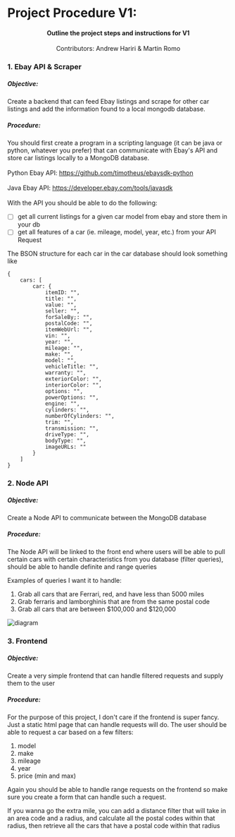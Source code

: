 # Project Procedure V1:
#### <p style="text-align:center;">Outline the project steps and instructions for V1</p>
<p style="text-align:center;">Contributors: Andrew Hariri & Martin Romo</p>

### 1. Ebay API & Scraper

##### Objective:
Create a backend that can feed Ebay listings and scrape for other car listings and add the information found to a local mongodb database.

##### Procedure:
You should first create a program in a scripting language (it can be java or python, whatever you prefer) that can communicate with Ebay's API and store car listings locally to a MongoDB database.
<br><br>
Python Ebay API: <https://github.com/timotheus/ebaysdk-python>
<br><br>
Java Ebay API:
<https://developer.ebay.com/tools/javasdk>
<br><br>
With the API you should be able to do the following:
-   [ ]  get all current listings for a given car model from ebay and store them in your db
-   [ ]  get all features of a car (ie. mileage, model, year, etc.) from your API Request

The BSON structure for each car in the car database should look something like

```
{
    cars: [
        car: {
            itemID: "",
        	title: "",
        	value: "",
        	seller: "",
        	forSaleBy;: "",
        	postalCode: "",
        	itemWebUrl: "",
        	vin: "",
        	year: "",
        	mileage: "",
        	make: "",
        	model: "",
        	vehicleTitle: "",
        	warranty: "",
        	exteriorColor: "",
        	interiorColor: "",
        	options: "",
        	powerOptions: "",
        	engine: "",
        	cylinders: "",
        	numberOfCylinders: "",
        	trim: "",
        	transmission: "",
        	driveType: "",
        	bodyType: "",
        	imageURLs: ""
        }
    ]
}
```


### 2. Node API

##### Objective:
Create a Node API to communicate between the MongoDB database

##### Procedure:

The Node API will be linked to the front end where users will be able to pull certain cars with certain characteristics from you database (filter queries), should be able to handle definite and range queries

Examples of queries I want it to handle:
1. Grab all cars that are Ferrari, red, and have less than 5000 miles
2. Grab ferraris and lamborghinis that are from the same postal code
3. Grab all cars that are between $100,000 and $120,000

![diagram](https://s3-eu-west-1.amazonaws.com/jssolutions/Article_Photo/Mobile+app+development+with+Express.js/express+js+mobile+development.jpg)

### 3. Frontend

##### Objective:
Create a very simple frontend that can handle filtered requests and supply them to the user
##### Procedure:
For the purpose of this project, I don't care if the frontend is super fancy. Just a static html page that can handle requests will do. The user should be able to request a car based on a few filters:

1.  model
2.  make
3.  mileage
4.  year
5.  price (min and max)

Again you should be able to handle range requests on the frontend so make sure you create a form that can handle such a request.

If you wanna go the extra mile, you can add a distance filter that will take in an area code and a radius, and calculate all the postal codes within that radius, then retrieve all the cars that have a postal code within that radius

